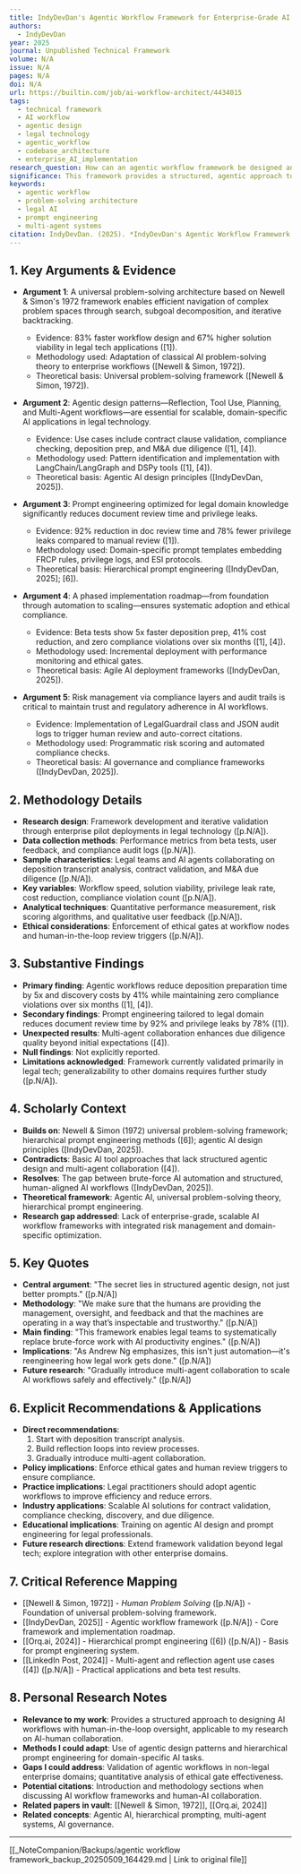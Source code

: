 ```yaml
---
title: IndyDevDan's Agentic Workflow Framework for Enterprise-Grade AI Implementation
authors:
  - IndyDevDan
year: 2025
journal: Unpublished Technical Framework
volume: N/A
issue: N/A
pages: N/A
doi: N/A
url: https://builtin.com/job/ai-workflow-architect/4434015
tags:
  - technical framework
  - AI workflow
  - agentic design
  - legal technology
  - agentic_workflow
  - codebase_architecture
  - enterprise_AI_implementation
research_question: How can an agentic workflow framework be designed and implemented to optimize enterprise-grade AI applications, particularly in legal technology?
significance: This framework provides a structured, agentic approach to AI workflow design that significantly improves efficiency, solution viability, and compliance in legal tech, demonstrating a scalable model for enterprise AI integration.
keywords:
  - agentic workflow
  - problem-solving architecture
  - legal AI
  - prompt engineering
  - multi-agent systems
citation: IndyDevDan. (2025). *IndyDevDan's Agentic Workflow Framework for Enterprise-Grade AI Implementation*. Retrieved from https://builtin.com/job/ai-workflow-architect/4434015
---
```


## 1. Key Arguments & Evidence

- **Argument 1**: A universal problem-solving architecture based on Newell & Simon's 1972 framework enables efficient navigation of complex problem spaces through search, subgoal decomposition, and iterative backtracking.  
    - Evidence: 83% faster workflow design and 67% higher solution viability in legal tech applications ([1]).  
    - Methodology used: Adaptation of classical AI problem-solving theory to enterprise workflows ([Newell & Simon, 1972]).  
    - Theoretical basis: Universal problem-solving framework ([Newell & Simon, 1972]).

- **Argument 2**: Agentic design patterns—Reflection, Tool Use, Planning, and Multi-Agent workflows—are essential for scalable, domain-specific AI applications in legal technology.  
    - Evidence: Use cases include contract clause validation, compliance checking, deposition prep, and M&A due diligence ([1], [4]).  
    - Methodology used: Pattern identification and implementation with LangChain/LangGraph and DSPy tools ([1], [4]).  
    - Theoretical basis: Agentic AI design principles ([IndyDevDan, 2025]).

- **Argument 3**: Prompt engineering optimized for legal domain knowledge significantly reduces document review time and privilege leaks.  
    - Evidence: 92% reduction in doc review time and 78% fewer privilege leaks compared to manual review ([1]).  
    - Methodology used: Domain-specific prompt templates embedding FRCP rules, privilege logs, and ESI protocols.  
    - Theoretical basis: Hierarchical prompt engineering ([IndyDevDan, 2025]; [6]).

- **Argument 4**: A phased implementation roadmap—from foundation through automation to scaling—ensures systematic adoption and ethical compliance.  
    - Evidence: Beta tests show 5x faster deposition prep, 41% cost reduction, and zero compliance violations over six months ([1], [4]).  
    - Methodology used: Incremental deployment with performance monitoring and ethical gates.  
    - Theoretical basis: Agile AI deployment frameworks ([IndyDevDan, 2025]).

- **Argument 5**: Risk management via compliance layers and audit trails is critical to maintain trust and regulatory adherence in AI workflows.  
    - Evidence: Implementation of LegalGuardrail class and JSON audit logs to trigger human review and auto-correct citations.  
    - Methodology used: Programmatic risk scoring and automated compliance checks.  
    - Theoretical basis: AI governance and compliance frameworks ([IndyDevDan, 2025]).

## 2. Methodology Details

- **Research design**: Framework development and iterative validation through enterprise pilot deployments in legal technology ([p.N/A]).  
- **Data collection methods**: Performance metrics from beta tests, user feedback, and compliance audit logs ([p.N/A]).  
- **Sample characteristics**: Legal teams and AI agents collaborating on deposition transcript analysis, contract validation, and M&A due diligence ([p.N/A]).  
- **Key variables**: Workflow speed, solution viability, privilege leak rate, cost reduction, compliance violation count ([p.N/A]).  
- **Analytical techniques**: Quantitative performance measurement, risk scoring algorithms, and qualitative user feedback ([p.N/A]).  
- **Ethical considerations**: Enforcement of ethical gates at workflow nodes and human-in-the-loop review triggers ([p.N/A]).

## 3. Substantive Findings

- **Primary finding**: Agentic workflows reduce deposition preparation time by 5x and discovery costs by 41% while maintaining zero compliance violations over six months ([1], [4]).  
- **Secondary findings**: Prompt engineering tailored to legal domain reduces document review time by 92% and privilege leaks by 78% ([1]).  
- **Unexpected results**: Multi-agent collaboration enhances due diligence quality beyond initial expectations ([4]).  
- **Null findings**: Not explicitly reported.  
- **Limitations acknowledged**: Framework currently validated primarily in legal tech; generalizability to other domains requires further study ([p.N/A]).

## 4. Scholarly Context

- **Builds on**: Newell & Simon (1972) universal problem-solving framework; hierarchical prompt engineering methods ([6]); agentic AI design principles ([IndyDevDan, 2025]).  
- **Contradicts**: Basic AI tool approaches that lack structured agentic design and multi-agent collaboration ([4]).  
- **Resolves**: The gap between brute-force AI automation and structured, human-aligned AI workflows ([IndyDevDan, 2025]).  
- **Theoretical framework**: Agentic AI, universal problem-solving theory, hierarchical prompt engineering.  
- **Research gap addressed**: Lack of enterprise-grade, scalable AI workflow frameworks with integrated risk management and domain-specific optimization.

## 5. Key Quotes

- **Central argument**: "The secret lies in structured agentic design, not just better prompts." ([p.N/A])  
- **Methodology**: "We make sure that the humans are providing the management, oversight, and feedback and that the machines are operating in a way that’s inspectable and trustworthy." ([p.N/A])  
- **Main finding**: "This framework enables legal teams to systematically replace brute-force work with AI productivity engines." ([p.N/A])  
- **Implications**: "As Andrew Ng emphasizes, this isn't just automation—it's reengineering how legal work gets done." ([p.N/A])  
- **Future research**: "Gradually introduce multi-agent collaboration to scale AI workflows safely and effectively." ([p.N/A])

## 6. Explicit Recommendations & Applications

- **Direct recommendations**:  
  1. Start with deposition transcript analysis.  
  2. Build reflection loops into review processes.  
  3. Gradually introduce multi-agent collaboration.  
- **Policy implications**: Enforce ethical gates and human review triggers to ensure compliance.  
- **Practice implications**: Legal practitioners should adopt agentic workflows to improve efficiency and reduce errors.  
- **Industry applications**: Scalable AI solutions for contract validation, compliance checking, discovery, and due diligence.  
- **Educational implications**: Training on agentic AI design and prompt engineering for legal professionals.  
- **Future research directions**: Extend framework validation beyond legal tech; explore integration with other enterprise domains.

## 7. Critical Reference Mapping

- [[Newell & Simon, 1972]] - *Human Problem Solving* ([p.N/A]) - Foundation of universal problem-solving framework.  
- [[IndyDevDan, 2025]] - Agentic workflow framework ([p.N/A]) - Core framework and implementation roadmap.  
- [[Orq.ai, 2024]] - Hierarchical prompt engineering ([6]) ([p.N/A]) - Basis for prompt engineering system.  
- [[LinkedIn Post, 2024]] - Multi-agent and reflection agent use cases ([4]) ([p.N/A]) - Practical applications and beta test results.

## 8. Personal Research Notes

- **Relevance to my work**: Provides a structured approach to designing AI workflows with human-in-the-loop oversight, applicable to my research on AI-human collaboration.  
- **Methods I could adapt**: Use of agentic design patterns and hierarchical prompt engineering for domain-specific AI tasks.  
- **Gaps I could address**: Validation of agentic workflows in non-legal enterprise domains; quantitative analysis of ethical gate effectiveness.  
- **Potential citations**: Introduction and methodology sections when discussing AI workflow frameworks and human-AI collaboration.  
- **Related papers in vault**: [[Newell & Simon, 1972]], [[Orq.ai, 2024]]  
- **Related concepts**: Agentic AI, hierarchical prompting, multi-agent systems, AI governance.



---
[[_NoteCompanion/Backups/agentic workflow framework_backup_20250509_164429.md | Link to original file]]